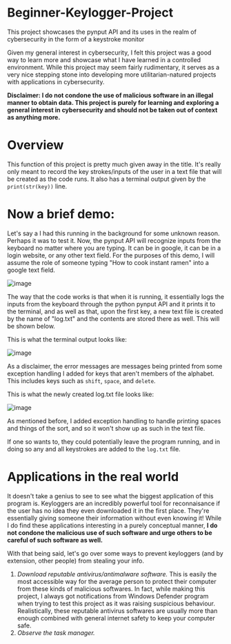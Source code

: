 # Beginner-Keylogger-Project
This project showcases the pynput API and its uses in the realm of cybersecurity in the form of a keystroke monitor

Given my general interest in cybersecurity, I felt this project was a good way to learn more and showcase what I have learned in a controlled environment. While this project may seem fairly rudimentary, it serves as a very nice stepping stone into developing more utilitarian-natured projects with applications in cybersecurity. 

**Disclaimer: I do not condone the use of malicious software in an illegal manner to obtain data. This project is purely for learning and exploring a general interest in cybersecurity and should not be taken out of context as anything more.**

# Overview #
This function of this project is pretty much given away in the title. It's really only meant to record the key strokes/inputs of the user in a text file that will be created as the code runs. It also has a terminal output given by the ```print(str(key))``` line.

# Now a brief demo:
Let's say a I had this running in the background for some unknown reason. Perhaps it was to test it. Now, the pynput API will recognize inputs from the keyboard no matter where you are typing. It can be in google, it can be in a login website, or any other text field. For the purposes of this demo, I will assume the role of someone typing "How to cook instant ramen" into a google text field.  

![image](https://user-images.githubusercontent.com/101998961/201499069-d255113e-4088-4d8d-bc1c-8a613c3f0e84.png)

The way that the code works is that when it is running, it essentially logs the inputs from the keyboard through the python pynput API and it prints it to the terminal, and as well as that, upon the first key, a new text file is created by the name of "log.txt" and the contents are stored there as well. This will be shown below. 

This is what the terminal output looks like:

![image](https://user-images.githubusercontent.com/101998961/201499203-6fd71648-dd98-41bc-af11-6cf9226e43b9.png)

As a disclaimer, the error messages are messages being printed from some exception handling I added for keys that aren't members of the alphabet. This includes keys such as ```shift```, ```space```, and ```delete```. 

This is what the newly created log.txt file looks like:

![image](https://user-images.githubusercontent.com/101998961/201499285-c8579261-37d9-42c2-81db-fcdb23521c29.png)

As mentioned before, I added exception handling to handle printing spaces and things of the sort, and so it won't show up as such in the text file. 

If one so wants to, they could potentially leave the program running, and in doing so any and all keystrokes are added to the ```log.txt``` file.

# Applications in the real world
It doesn't take a genius to see to see what the biggest application of this program is. Keyloggers are an incredibly powerful tool for reconnaisance if the user has no idea they even downloaded it in the first place. They're essentially giving someone their information without even knowing it! While I do find these applications interesting in a purely conceptual manner, **I do not condone the malicious use of such software and urge others to be careful of such software as well.** 

With that being said, let's go over some ways to prevent keyloggers (and by extension, other people) from stealing your info.

1. _Download reputable antivirus/antimalware software._ This is easily the most accessible way for the average person to protect their computer from these kinds of     malicious softwares. In fact, while making this project, I always got notifications from Windows Defender program when trying to test this project as it was         raising suspicious behaviour. Realistically, these reputable antivirus softwares are usually more than enough combined with general internet safety to keep         your computer safe.
2. _Observe the task manager._ 

